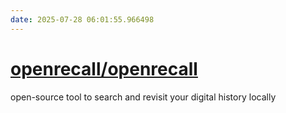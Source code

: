 ```yaml
---
date: 2025-07-28 06:01:55.966498
---
```


# [openrecall/openrecall](https://github.com/openrecall/openrecall)

open-source tool to search and revisit your digital history locally
